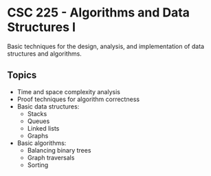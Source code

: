 # CSC 225 - Algorithms and Data Structures I

Basic techniques for the design, analysis, and implementation of data structures and algorithms.

## Topics
- Time and space complexity analysis
- Proof techniques for algorithm correctness
- Basic data structures:
	- Stacks
	- Queues
	- Linked lists
	- Graphs
- Basic algorithms:
	- Balancing binary trees
	- Graph traversals
	- Sorting
